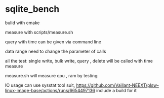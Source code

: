 # sqlite_bench

bulid with cmake

measure with scripts/measure.sh

query with time can be given via command line

data range need to change the parameter of calls

all the test: single write, bulk write, query , delete will be called with time measure

measure.sh will measure cpu , ram by testing 

IO usage can use sysstat tool suit, https://github.com/Vaillant-NEEXT/plsw-linux-image-base/actions/runs/6654497136 include a build for it 